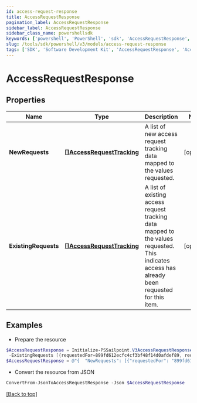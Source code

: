 ```yaml
---
id: access-request-response
title: AccessRequestResponse
pagination_label: AccessRequestResponse
sidebar_label: AccessRequestResponse
sidebar_class_name: powershellsdk
keywords: ['powershell', 'PowerShell', 'sdk', 'AccessRequestResponse', 'AccessRequestResponse'] 
slug: /tools/sdk/powershell/v3/models/access-request-response
tags: ['SDK', 'Software Development Kit', 'AccessRequestResponse', 'AccessRequestResponse']
---
```



# AccessRequestResponse

## Properties

Name | Type | Description | Notes
------------ | ------------- | ------------- | -------------
**NewRequests** | [**[]AccessRequestTracking**](access-request-tracking) | A list of new access request tracking data mapped to the values requested. | [optional] 
**ExistingRequests** | [**[]AccessRequestTracking**](access-request-tracking) | A list of existing access request tracking data mapped to the values requested.  This indicates access has already been requested for this item. | [optional] 

## Examples

- Prepare the resource
```powershell
$AccessRequestResponse = Initialize-PSSailpoint.V3AccessRequestResponse  -NewRequests [{requestedFor=899fd612ecfc4cf3bf48f14d0afdef89, requestedItemsDetails=[{type=ENTITLEMENT, id=779c6fd7171540bba1184e5946112c28}], attributesHash=-1928438224, accessRequestIds=[5d3118c518a44ec7805450d53479ccdb]}] `
 -ExistingRequests [{requestedFor=899fd612ecfc4cf3bf48f14d0afdef89, requestedItemsDetails=[{type=ROLE, id=779c6fd7171540bbc1184e5946112c28}], attributesHash=2843118224, accessRequestIds=[5d3118c518a44ec7805450d53479ccdc]}]
$AccessRequestResponse = @"{  "NewRequests": [{"requestedFor": "899fd612ecfc4cf3bf48f14d0afdef89", "requestedItemsDetails":[{"type": "ENTITLEMENT", "id": "779c6fd7171540bba1184e5946112c28}]", "attributesHash": "-1928438224", "accessRequestIds":["5d3118c518a44ec7805450d53479ccdb"]}], "ExistingRequests": [{"requestedFor": "899fd612ecfc4cf3bf48f14d0afdef89", "requestedItemsDetails":[{"type": "ROLE", "id": "779c6fd7171540bbc1184e5946112c28}]", "attributesHash": "2843118224", "accessRequestIds":["5d3118c518a44ec7805450d53479ccdc"]}] }]}]}"@
```

- Convert the resource from JSON
```powershell
ConvertFrom-JsonToAccessRequestResponse -Json $AccessRequestResponse
```


[[Back to top]](#) 

